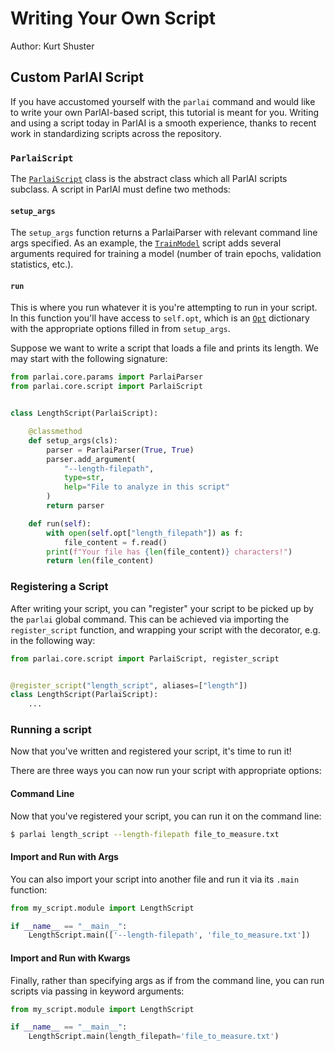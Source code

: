 # Writing Your Own Script

Author: Kurt Shuster


## Custom ParlAI Script
If you have accustomed yourself with the `parlai` command and would like to write your own ParlAI-based script, this tutorial is meant for you. Writing and using a script today in ParlAI is a smooth experience, thanks to recent work in standardizing scripts across the repository.

### `ParlaiScript`

The [`ParlaiScript`](parlai.core.script.ParlaiScript) class is the abstract class which all ParlAI scripts subclass. A script in ParlAI must define two methods:

#### `setup_args`

The `setup_args` function returns a ParlaiParser with relevant command line args specified. As an example, the [`TrainModel`](https://github.com/facebookresearch/ParlAI/blob/master/parlai/scripts/train_model.py) script adds several arguments required for training a model (number of train epochs, validation statistics, etc.).

#### `run`

This is where you run whatever it is you're attempting to run in your script. In this function you'll have access to `self.opt`, which is an [`Opt`](parlai.core.opt.Opt) dictionary with the appropriate options filled in from `setup_args`.

Suppose we want to write a script that loads a file and prints its length. We may start with the following signature:

```python
from parlai.core.params import ParlaiParser
from parlai.core.script import ParlaiScript


class LengthScript(ParlaiScript):

    @classmethod
    def setup_args(cls):
        parser = ParlaiParser(True, True)
        parser.add_argument(
            "--length-filepath",
            type=str,
            help="File to analyze in this script"
        )
        return parser

    def run(self):
        with open(self.opt["length_filepath"]) as f:
            file_content = f.read()
        print(f"Your file has {len(file_content)} characters!")
        return len(file_content)

```

### Registering a Script

After writing your script, you can "register" your script to be picked up by the `parlai` global command. This can be achieved via importing the `register_script` function, and wrapping your script with the decorator, e.g. in the following way:

```python
from parlai.core.script import ParlaiScript, register_script


@register_script("length_script", aliases=["length"])
class LengthScript(ParlaiScript):
    ...

```

### Running a script

Now that you've written and registered your script, it's time to run it!

There are three ways you can now run your script with appropriate options:

#### Command Line

Now that you've registered your script, you can run it on the command line:

```bash
$ parlai length_script --length-filepath file_to_measure.txt
```

#### Import and Run with Args

You can also import your script into another file and run it via its `.main` function:

```python
from my_script.module import LengthScript

if __name__ == "__main__":
    LengthScript.main(['--length-filepath', 'file_to_measure.txt'])
```

#### Import and Run with Kwargs

Finally, rather than specifying args as if from the command line, you can run scripts via passing in keyword arguments:

```python
from my_script.module import LengthScript

if __name__ == "__main__":
    LengthScript.main(length_filepath='file_to_measure.txt')
```
